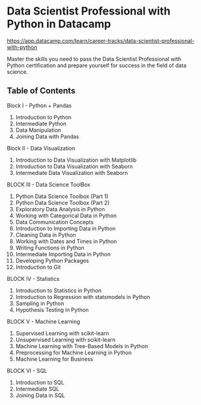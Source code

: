 # Data Scientist Professional with Python in Datacamp

https://app.datacamp.com/learn/career-tracks/data-scientist-professional-with-python

Master the skills you need to pass the Data Scientist Professional with Python certification and prepare yourself for success in the field of data science.

## Table of Contents

Block I - Python + Pandas 

1. Introduction to Python
2. Intermediate Python
3. Data Manipulation
4. Joining Data with Pandas


Block II - Data Visualization

1. Introduction to Data Visualization with Matplotlib
2. Introduction to Data Visualization with Seaborn
3. Intermediate Data Visualization with Seaborn


BLOCK III - Data Science ToolBox

1. Python Data Science Toolbox (Part 1)
2. Python Data Science Toolbox (Part 2)
3. Exploratory Data Analysis in Python
4. Working with Categorical Data in Python
5. Data Communication Concepts
6. Introduction to Importing Data in Python
7. Cleaning Data in Python
8. Working with Dates and Times in Python
9. Writing Functions in Python
10. Intermediate Importing Data in Python
11. Developing Python Packages
12. Introduction to Git


BLOCK IV - Statistics

1. Introduction to Statistics in Python
2. Introduction to Regression with statsmodels in Python
3. Sampling in Python
4. Hypothesis Testing in Python


BLOCK V -  Machine Learning

1. Supervised Learning with scikit-learn
2. Unsupervised Learning with scikit-learn
3. Machine Learning with Tree-Based Models in Python
5. Preprocessing for Machine Learning in Python
6. Machine Learning for Business


BLOCK VI - SQL

1. Introduction to SQL
2. Intermediate SQL
3. Joining Data in SQL







